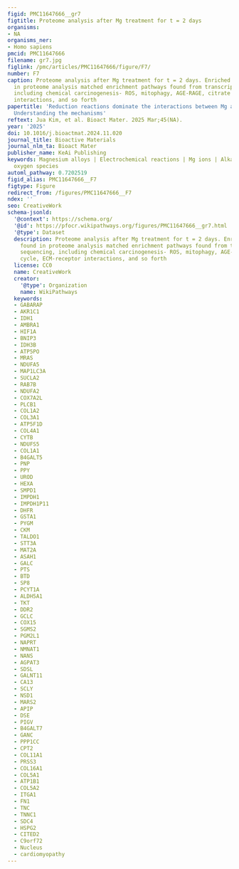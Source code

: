 ```yaml
---
figid: PMC11647666__gr7
figtitle: Proteome analysis after Mg treatment for t = 2 days
organisms:
- NA
organisms_ner:
- Homo sapiens
pmcid: PMC11647666
filename: gr7.jpg
figlink: /pmc/articles/PMC11647666/figure/F7/
number: F7
caption: Proteome analysis after Mg treatment for t = 2 days. Enriched pathways found
  in proteome analysis matched enrichment pathways found from transcriptome sequencing,
  including chemical carcinogenesis- ROS, mitophagy, AGE-RAGE, citrate cycle, ECM-receptor
  interactions, and so forth
papertitle: 'Reduction reactions dominate the interactions between Mg alloys and cells:
  Understanding the mechanisms'
reftext: Jua Kim, et al. Bioact Mater. 2025 Mar;45(NA).
year: '2025'
doi: 10.1016/j.bioactmat.2024.11.020
journal_title: Bioactive Materials
journal_nlm_ta: Bioact Mater
publisher_name: KeAi Publishing
keywords: Magnesium alloys | Electrochemical reactions | Mg ions | Alkaline pH | Reactive
  oxygen species
automl_pathway: 0.7202519
figid_alias: PMC11647666__F7
figtype: Figure
redirect_from: /figures/PMC11647666__F7
ndex: ''
seo: CreativeWork
schema-jsonld:
  '@context': https://schema.org/
  '@id': https://pfocr.wikipathways.org/figures/PMC11647666__gr7.html
  '@type': Dataset
  description: Proteome analysis after Mg treatment for t = 2 days. Enriched pathways
    found in proteome analysis matched enrichment pathways found from transcriptome
    sequencing, including chemical carcinogenesis- ROS, mitophagy, AGE-RAGE, citrate
    cycle, ECM-receptor interactions, and so forth
  license: CC0
  name: CreativeWork
  creator:
    '@type': Organization
    name: WikiPathways
  keywords:
  - GABARAP
  - AKR1C1
  - IDH1
  - AMBRA1
  - HIF1A
  - BNIP3
  - IDH3B
  - ATP5PO
  - MRAS
  - NDUFA5
  - MAP1LC3A
  - SUCLA2
  - RAB7B
  - NDUFA2
  - COX7A2L
  - PLCB1
  - COL1A2
  - COL3A1
  - ATP5F1D
  - COL4A1
  - CYTB
  - NDUFS5
  - COL1A1
  - B4GALT5
  - PNP
  - PPY
  - UROD
  - HEXA
  - SMPD1
  - IMPDH1
  - IMPDH1P11
  - DHFR
  - GSTA1
  - PYGM
  - CKM
  - TALDO1
  - STT3A
  - MAT2A
  - ASAH1
  - GALC
  - PTS
  - BTD
  - SP8
  - PCYT1A
  - ALDH5A1
  - TKT
  - DDR2
  - GCLC
  - COX15
  - SGMS2
  - PGM2L1
  - NAPRT
  - NMNAT1
  - NANS
  - AGPAT3
  - SDSL
  - GALNT11
  - CA13
  - SCLY
  - NSD1
  - MARS2
  - APIP
  - DSE
  - PIGV
  - B4GALT7
  - GANC
  - PPP1CC
  - CPT2
  - COL11A1
  - PRSS3
  - COL16A1
  - COL5A1
  - ATP1B1
  - COL5A2
  - ITGA1
  - FN1
  - TNC
  - TNNC1
  - SDC4
  - HSPG2
  - CITED2
  - C9orf72
  - Nucleus
  - cardiomyopathy
---
```

